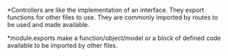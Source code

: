 *Controllers are like the implementation of an interface. They export functions for other files to use. They are commonly imported by routes to be used and made available.

*module.exports make a function/object/model or a block of defined code available to be imported by other files.